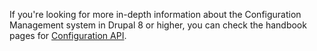 If you're looking for more in-depth information about the Configuration Management system in Drupal 8 or higher, you can check the handbook pages for [Configuration API](/node/1667894 "Configuration API overview | Drupal 8 guide on Drupal.org").
